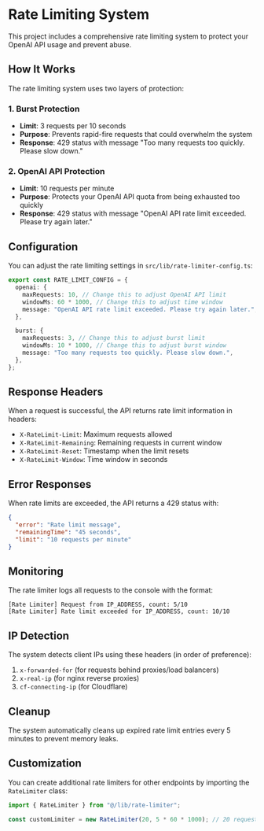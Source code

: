 # Rate Limiting System

This project includes a comprehensive rate limiting system to protect your OpenAI API usage and prevent abuse.

## How It Works

The rate limiting system uses two layers of protection:

### 1. Burst Protection

- **Limit**: 3 requests per 10 seconds
- **Purpose**: Prevents rapid-fire requests that could overwhelm the system
- **Response**: 429 status with message "Too many requests too quickly. Please slow down."

### 2. OpenAI API Protection

- **Limit**: 10 requests per minute
- **Purpose**: Protects your OpenAI API quota from being exhausted too quickly
- **Response**: 429 status with message "OpenAI API rate limit exceeded. Please try again later."

## Configuration

You can adjust the rate limiting settings in `src/lib/rate-limiter-config.ts`:

```typescript
export const RATE_LIMIT_CONFIG = {
  openai: {
    maxRequests: 10, // Change this to adjust OpenAI API limit
    windowMs: 60 * 1000, // Change this to adjust time window
    message: "OpenAI API rate limit exceeded. Please try again later.",
  },

  burst: {
    maxRequests: 3, // Change this to adjust burst limit
    windowMs: 10 * 1000, // Change this to adjust burst window
    message: "Too many requests too quickly. Please slow down.",
  },
};
```

## Response Headers

When a request is successful, the API returns rate limit information in headers:

- `X-RateLimit-Limit`: Maximum requests allowed
- `X-RateLimit-Remaining`: Remaining requests in current window
- `X-RateLimit-Reset`: Timestamp when the limit resets
- `X-RateLimit-Window`: Time window in seconds

## Error Responses

When rate limits are exceeded, the API returns a 429 status with:

```json
{
  "error": "Rate limit message",
  "remainingTime": "45 seconds",
  "limit": "10 requests per minute"
}
```

## Monitoring

The rate limiter logs all requests to the console with the format:

```
[Rate Limiter] Request from IP_ADDRESS, count: 5/10
[Rate Limiter] Rate limit exceeded for IP_ADDRESS, count: 10/10
```

## IP Detection

The system detects client IPs using these headers (in order of preference):

1. `x-forwarded-for` (for requests behind proxies/load balancers)
2. `x-real-ip` (for nginx reverse proxies)
3. `cf-connecting-ip` (for Cloudflare)

## Cleanup

The system automatically cleans up expired rate limit entries every 5 minutes to prevent memory leaks.

## Customization

You can create additional rate limiters for other endpoints by importing the `RateLimiter` class:

```typescript
import { RateLimiter } from "@/lib/rate-limiter";

const customLimiter = new RateLimiter(20, 5 * 60 * 1000); // 20 requests per 5 minutes
```
